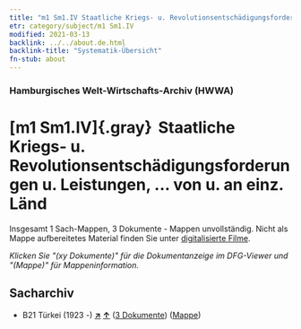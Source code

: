 ```yaml
---
title: "m1 Sm1.IV Staatliche Kriegs- u. Revolutionsentschädigungsforderungen u. Leistungen, ... von u. an einz. Länd"
etr: category/subject/m1 Sm1.IV
modified: 2021-03-13
backlink: ../../about.de.html
backlink-title: "Systematik-Übersicht"
fn-stub: about
---
```


### Hamburgisches Welt-Wirtschafts-Archiv (HWWA)
# [m1 Sm1.IV]{.gray}&#8201; Staatliche Kriegs- u. Revolutionsentschädigungsforderungen u. Leistungen, ... von u. an einz. Länd&#160; 




Insgesamt 1 Sach-Mappen, 3 Dokumente - Mappen unvollständig.
Nicht als Mappe aufbereitetes Material finden Sie unter [digitalisierte Filme](/film/h1_sh).

_Klicken Sie "(xy Dokumente)" für die Dokumentanzeige im DFG-Viewer und "(Mappe)" für Mappeninformation._

## Sacharchiv



- B21 Türkei (1923 -) [**&nearr;**](../../../geo/i/141111/about.de.html "Türkei (1923 -) (alle Mappen)") [**&uarr;**](../../../geo/about.de.html#B21 "Ländersystematik") (<a href="https://pm20.zbw.eu/dfgview/sh/141111,144814" title="über: Türkei (1923 -) : Staatliche Kriegs- u. Revolutionsentschädigungsforderungen u. Leistungen, ... von u. an einz. Länd" target="_blank">3 Dokumente</a>) ([Mappe](http://purl.org/pressemappe20/folder/sh/141111,144814))


